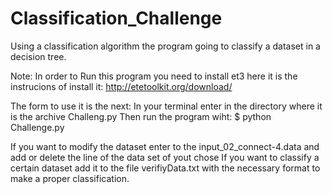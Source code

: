 # Classification_Challenge
Using a classification algorithm the program going to classify a dataset in a decision tree.

Note: 
	In order to Run this program you need to install et3 here it is the instrucions of install it: http://etetoolkit.org/download/

The form to use it is the next:
	In your terminal enter in the directory where it is the archive Challeng.py
	Then run the program wiht:
		$ python Challenge.py

If you want to modify the dataset enter to the input_02_connect-4.data and add or delete the line of the data set of yout chose
If you want to classify a certain dataset add it to the file verifiyData.txt with the necessary format to make a proper classification.
